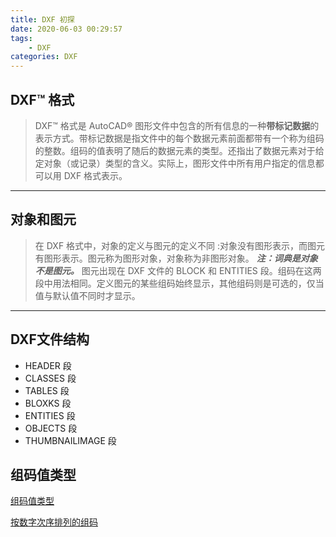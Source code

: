 ```yaml
---
title: DXF 初探
date: 2020-06-03 00:29:57
tags: 
    - DXF
categories: DXF
---
```

## DXF™ 格式

> DXF™ 格式是 AutoCAD® 图形文件中包含的所有信息的一种**带标记数据**的表示方式。带标记数据是指文件中的每个数据元素前面都带有一个称为组码的整数。组码的值表明了随后的数据元素的类型。还指出了数据元素对于给定对象（或记录）类型的含义。实际上，图形文件中所有用户指定的信息都可以用 DXF 格式表示。
--- 
## 对象和图元

> 在 DXF 格式中，对象的定义与图元的定义不同 :对象没有图形表示，而图元有图形表示。图元称为图形对象，对象称为非图形对象。
> ***注：词典是对象不是图元。***
> 图元出现在 DXF 文件的 BLOCK 和 ENTITIES 段。组码在这两段中用法相同。定义图元的某些组码始终显示，其他组码则是可选的，仅当值与默认值不同时才显示。
--- 
## DXF文件结构

- HEADER 段
- CLASSES 段
- TABLES 段
- BLOXKS 段
- ENTITIES 段
- OBJECTS 段
- THUMBNAILIMAGE 段

## 组码值类型
[组码值类型](http://docs.autodesk.com/ACD/2011/CHS/filesDXF/WS1a9193826455f5ff18cb41610ec0a2e719-7a64.htm)

[按数字次序排列的组码](http://docs.autodesk.com/ACD/2011/CHS/filesDXF/WS1a9193826455f5ff18cb41610ec0a2e719-7a62.htm)